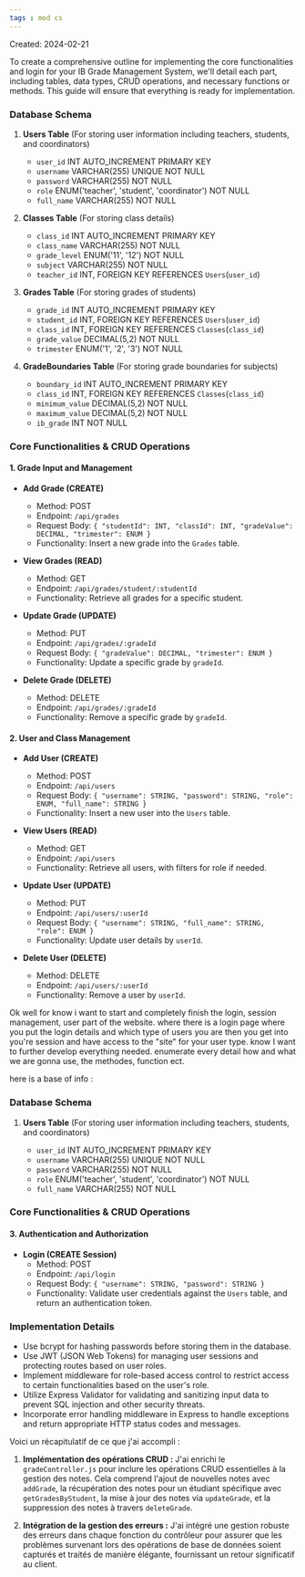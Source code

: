 ```yaml
---
tags : mod cs
---
```

Created: 2024-02-21

To create a comprehensive outline for implementing the core functionalities and login for your IB Grade Management System, we'll detail each part, including tables, data types, CRUD operations, and necessary functions or methods. This guide will ensure that everything is ready for implementation.

### Database Schema

1. **Users Table** (For storing user information including teachers, students, and coordinators)
    
    - `user_id` INT AUTO_INCREMENT PRIMARY KEY
    - `username` VARCHAR(255) UNIQUE NOT NULL
    - `password` VARCHAR(255) NOT NULL
    - `role` ENUM('teacher', 'student', 'coordinator') NOT NULL
    - `full_name` VARCHAR(255) NOT NULL
2. **Classes Table** (For storing class details)
    
    - `class_id` INT AUTO_INCREMENT PRIMARY KEY
    - `class_name` VARCHAR(255) NOT NULL
    - `grade_level` ENUM('11', '12') NOT NULL
    - `subject` VARCHAR(255) NOT NULL
    - `teacher_id` INT, FOREIGN KEY REFERENCES `Users`(`user_id`)
3. **Grades Table** (For storing grades of students)
    
    - `grade_id` INT AUTO_INCREMENT PRIMARY KEY
    - `student_id` INT, FOREIGN KEY REFERENCES `Users`(`user_id`)
    - `class_id` INT, FOREIGN KEY REFERENCES `Classes`(`class_id`)
    - `grade_value` DECIMAL(5,2) NOT NULL
    - `trimester` ENUM('1', '2', '3') NOT NULL
4. **GradeBoundaries Table** (For storing grade boundaries for subjects)
    
    - `boundary_id` INT AUTO_INCREMENT PRIMARY KEY
    - `class_id` INT, FOREIGN KEY REFERENCES `Classes`(`class_id`)
    - `minimum_value` DECIMAL(5,2) NOT NULL
    - `maximum_value` DECIMAL(5,2) NOT NULL
    - `ib_grade` INT NOT NULL

### Core Functionalities & CRUD Operations

#### 1. Grade Input and Management

- **Add Grade (CREATE)**
    
    - Method: POST
    - Endpoint: `/api/grades`
    - Request Body: `{ "studentId": INT, "classId": INT, "gradeValue": DECIMAL, "trimester": ENUM }`
    - Functionality: Insert a new grade into the `Grades` table.
- **View Grades (READ)**
    
    - Method: GET
    - Endpoint: `/api/grades/student/:studentId`
    - Functionality: Retrieve all grades for a specific student.
- **Update Grade (UPDATE)**
    
    - Method: PUT
    - Endpoint: `/api/grades/:gradeId`
    - Request Body: `{ "gradeValue": DECIMAL, "trimester": ENUM }`
    - Functionality: Update a specific grade by `gradeId`.
- **Delete Grade (DELETE)**
    
    - Method: DELETE
    - Endpoint: `/api/grades/:gradeId`
    - Functionality: Remove a specific grade by `gradeId`.

#### 2. User and Class Management

- **Add User (CREATE)**
    
    - Method: POST
    - Endpoint: `/api/users`
    - Request Body: `{ "username": STRING, "password": STRING, "role": ENUM, "full_name": STRING }`
    - Functionality: Insert a new user into the `Users` table.
- **View Users (READ)**
    
    - Method: GET
    - Endpoint: `/api/users`
    - Functionality: Retrieve all users, with filters for role if needed.
- **Update User (UPDATE)**
    
    - Method: PUT
    - Endpoint: `/api/users/:userId`
    - Request Body: `{ "username": STRING, "full_name": STRING, "role": ENUM }`
    - Functionality: Update user details by `userId`.
- **Delete User (DELETE)**
    
    - Method: DELETE
    - Endpoint: `/api/users/:userId`
    - Functionality: Remove a user by `userId`.


Ok well for know i want to start and completely finish the login, session management, user part of the website. where there is a login page where you put the login details and which type of users you are then you get into you're session and have access to the "site" for your user type. know I want to further develop everything needed. enumerate every detail how and what we are gonna use, the methodes, function ect.

here is a base of info :
### Database Schema

1. **Users Table** (For storing user information including teachers, students, and coordinators)
    
    - `user_id` INT AUTO_INCREMENT PRIMARY KEY
    - `username` VARCHAR(255) UNIQUE NOT NULL
    - `password` VARCHAR(255) NOT NULL
    - `role` ENUM('teacher', 'student', 'coordinator') NOT NULL
    - `full_name` VARCHAR(255) NOT NULL
### Core Functionalities & CRUD Operations

#### 3. Authentication and Authorization

- **Login (CREATE Session)**
    - Method: POST
    - Endpoint: `/api/login`
    - Request Body: `{ "username": STRING, "password": STRING }`
    - Functionality: Validate user credentials against the `Users` table, and return an authentication token.
### Implementation Details

- Use bcrypt for hashing passwords before storing them in the database.
- Use JWT (JSON Web Tokens) for managing user sessions and protecting routes based on user roles.
- Implement middleware for role-based access control to restrict access to certain functionalities based on the user's role.
- Utilize Express Validator for validating and sanitizing input data to prevent SQL injection and other security threats.
- Incorporate error handling middleware in Express to handle exceptions and return appropriate HTTP status codes and messages.

Voici un récapitulatif de ce que j'ai accompli :

1. **Implémentation des opérations CRUD :** J'ai enrichi le `gradeController.js` pour inclure les opérations CRUD essentielles à la gestion des notes. Cela comprend l'ajout de nouvelles notes avec `addGrade`, la récupération des notes pour un étudiant spécifique avec `getGradesByStudent`, la mise à jour des notes via `updateGrade`, et la suppression des notes à travers `deleteGrade`.
    
2. **Intégration de la gestion des erreurs :** J'ai intégré une gestion robuste des erreurs dans chaque fonction du contrôleur pour assurer que les problèmes survenant lors des opérations de base de données soient capturés et traités de manière élégante, fournissant un retour significatif au client.